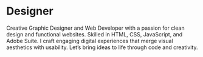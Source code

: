 # Designer
Creative Graphic Designer and Web Developer with a passion for clean design and functional websites. Skilled in HTML, CSS, JavaScript, and Adobe Suite. I craft engaging digital experiences that merge visual aesthetics with usability. Let’s bring ideas to life through code and creativity.
